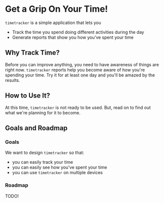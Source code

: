 # Get a Grip On Your Time!
`timetracker` is a simple application that lets you
* Track the time you spend doing different activities during the day
* Generate reports that show you how you've spent your time

## Why Track Time?
Before you can improve anything, you need to have awareness of things are right now. `timetracker` reports help you become aware of how you're spending your time. Try it for at least one day and you'll be amazed by the results.

## How to Use It?
At this time, `timetracker` is not ready to be used. But, read on to find out what we're planning for it to become.

## Goals and Roadmap
### Goals
We want to design `timetracker` so that:
* you can easily track your time
* you can easily see how you've spent your time
* you can use `timetracker` on multiple devices

### Roadmap
TODO!
